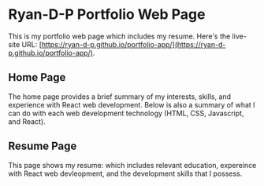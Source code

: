 # Ryan-D-P Portfolio Web Page

This is my portfolio web page which includes my resume.
Here's the live-site URL: [https://ryan-d-p.github.io/portfolio-app/](https://ryan-d-p.github.io/portfolio-app/).

## Home Page

The home page provides a brief summary of my interests, skills, and experience with React web development. Below is also a summary of what I can do with each web development technology (HTML, CSS, Javascript, and React).

## Resume Page

This page shows my resume: which includes relevant education, expereince with React web devleopment, and the development skills that I possess.

